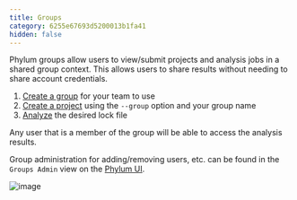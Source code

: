 ```yaml
---
title: Groups
category: 6255e67693d5200013b1fa41
hidden: false
---
```


Phylum groups allow users to view/submit projects and analysis jobs in a shared group context. This allows users to share results without needing to share account credentials.

1. [Create a group](https://docs.phylum.io/docs/phylum_group_create) for your team to use
2. [Create a project](https://docs.phylum.io/docs/phylum_project_create) using the `--group` option and your group name
3. [Analyze](https://docs.phylum.io/docs/phylum_analyze) the desired lock file

Any user that is a member of the group will be able to access the analysis results.

Group administration for adding/removing users, etc. can be found in the `Groups Admin` view on the [Phylum UI](https://app.phylum.io/auth/login).

![image](https://user-images.githubusercontent.com/34108612/169331800-ab114c38-f5fd-4617-a373-4729a54e1311.png)
